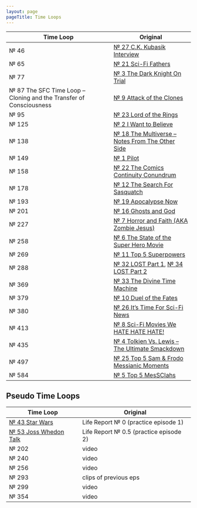 ```yaml
---
layout: page
pageTitle: Time Loops
---
```


<table class="table is-striped">
    <thead>
      <tr>
        <th>Time Loop</th>
        <th>Original</th>
      </tr>
    </thead>
    <tbody>
      <tr>
        <td>№ 46</td>
        <td><a href="/episodes/0027-c-k-kubasik-interview/">№ 27 C.K. Kubasik Interview</a></td>
      </tr>
      <tr>
        <td>№ 65</td>
        <td><a href="/episodes/0021-sci-fi-fathers/">№ 21 Sci-Fi Fathers</td>
      </tr>
      <tr>
        <td>№ 77</td>
        <td><a href="/episodes/0003-the-dark-knight-on-trial/">№ 3 The Dark Knight On Trial</a></td>
      </tr>
      <tr>
        <td>№ 87 The SFC Time Loop – Cloning and the Transfer of Consciousness</td>
        <td><a href="/episodes/0023-lord-of-the-rings/">№ 9 Attack of the Clones</a></td>
      </tr>
      <tr>
        <td>№ 95</td>
        <td><a href="/episodes/0023-lord-of-the-rings/">№ 23 Lord of the Rings</a></td>
      </tr>
      <tr>
        <td>№ 125</td>
        <td><a href="/episodes/0002-i-want-to-believe/">№ 2 I Want to Believe</a></td>
      </tr>
      <tr>
        <td>№ 138</td>
        <td><a href="/episodes/0018-the-multiverse-notes-from-the-other-side/">№ 18 The Multiverse – Notes From The Other Side</a></td>
      </tr>
      <tr>
        <td>№ 149</td>
        <td><a href="/episodes/0001-pilot/">№ 1 Pilot</a></td>
      </tr>
      <tr>
        <td>№ 158</td>
        <td><a href="/episodes/0022-the-comics-continuity-conundrum/">№ 22 The Comics Continuity Conundrum</a></td>
      </tr>
      <tr>
        <td>№ 178</td>
        <td><a href="/episodes/0012-the-search-for-sasquatch/">№ 12 The Search For Sasquatch</a></td>
      </tr>
      <tr>
        <td>№ 193</td>
        <td><a href="/episodes/0019-apocalypse-now/">№ 19 Apocalypse Now</a></td>
      </tr>
      <tr>
        <td>№ 201</td>
        <td><a href="/episodes/0016-ghosts-and-god/">№ 16 Ghosts and God</a></td>
      </tr>
      <tr>
        <td>№ 227</td>
        <td><a href="/episodes/0007-horror-and-faith-aka-zombie-jesus/">№ 7 Horror and Faith (AKA Zombie Jesus)</a></td>
      </tr>
      <tr>
        <td>№ 258</td>
        <td><a href="/episodes/0006-the-state-of-the-superhero-movie/">№ 6 The State of the Super Hero Movie</a></td>
      </tr>
      <tr>
        <td>№ 269</td>
        <td><a href="/episodes/0011-top-5-superpowers/">№ 11 Top 5 Superpowers</a></td>
      </tr>
      <tr>
        <td>№ 288</td>
        <td><a href="/episodes/0032-lost-part-1/">№ 32 LOST Part 1</a>, <a href="/episodes/0034-lost-part-2/">№ 34 LOST Part 2</a></td>
      </tr>
      <tr>
        <td>№ 369</td>
        <td><a href="/episodes/0033-the-divine-time-machine/">№ 33 The Divine Time Machine</a></td>
      </tr>
      <tr>
        <td>№ 379</td>
        <td><a href="/episodes/0010-duel-of-the-fates/">№ 10 Duel of the Fates</a></td>
      </tr>
      <tr>
        <td>№ 380</td>
        <td><a href="/episodes/0026-its-time-for-sci-fi-news/">№ 26 It’s Time For Sci-Fi News</a></td>
      </tr>
      <tr>
        <td>№ 413</td>
        <td><a href="/episodes/0008-sci-fi-moves-we-hate-hate-hate/">№ 8 Sci-Fi Movies We HATE HATE HATE!</a></td>
      </tr>
      <tr>
        <td>№ 435</td>
        <td><a href="/episodes/0004-tolkien-vs-lewis-the-ultimate-smackdown/">№ 4 Tolkien Vs. Lewis – The Ultimate Smackdown</a></td>
      </tr>
      <tr>
        <td>№ 497</td>
        <td><a href="/episodes/0025-top-5-sam-and-frodo-messianic-moments/">№ 25 Top 5 Sam &amp; Frodo Messianic Moments</a></td>
      </tr>
      <tr>
        <td>№ 584</td>
        <td><a href="/episodes/0005-top-5-messciahs/">№ 5 Top 5 MesSCIahs</a></td>
      </tr>
    </tbody>
  </table>

## Pseudo Time Loops

<table class="table is-striped">
    <thead>
      <tr>
        <th>Time Loop</th>
        <th>Original</th>
      </tr>
    </thead>
    <tbody>
      <tr>
        <td><a href="/episodes/0043-star-wars/">№ 43 Star Wars</a></td>
        <td>Life Report № 0 (practice episode 1)</td>
      </tr>
      <tr>
        <td><a href="/episodes/0053-joss-whedon-talk/">№ 53 Joss Whedon Talk</a></td>
        <td>Life Report № 0.5 (practice episode 2)</td>
      </tr>
      <tr>
        <td>№ 202</td>
        <td>video</td>
      </tr>
      <tr>
        <td>№ 240</td>
        <td>video</td>
      </tr>
      <tr>
        <td>№ 256</td>
        <td>video</td>
      </tr>
      <tr>
        <td>№ 293</td>
        <td>clips of previous eps</td>
      </tr>
      <tr>
        <td>№ 299</td>
        <td>video</td>
      </tr>
      <tr>
        <td>№ 354</td>
        <td>video</td>
      </tr>
    </tbody>
</table>